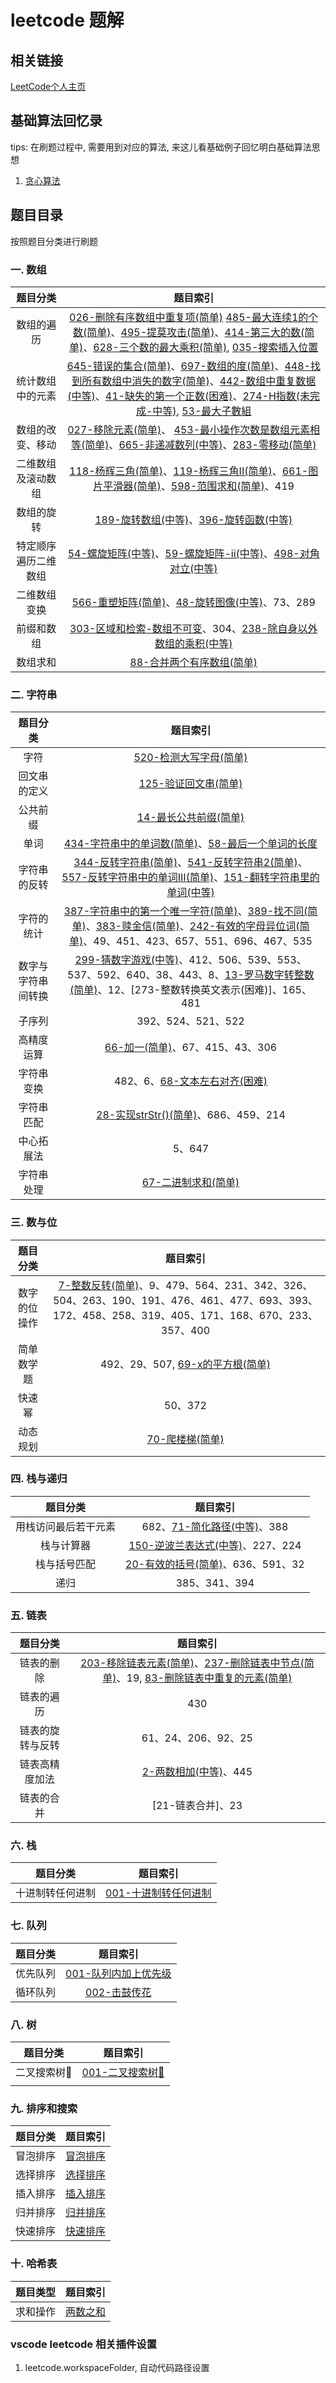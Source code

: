 # leetcode 题解

## 相关链接

[LeetCode个人主页]()

## 基础算法回忆录

tips: 在刷题过程中, 需要用到对应的算法, 来这儿看基础例子回忆明白基础算法思想

1. [贪心算法](./basic_algorithm/001.GreedyAlgorithm)

## 题目目录
按照题目分类进行刷题
### 一. 数组

| 题目分类 | 题目索引 |
| :--:  | :-----------:  |
| 数组的遍历 | [026-删除有序数组中重复项(简单)](./src/001.Array/) [485-最大连续1的个数(简单)](./src/001.Array/485.MaxConsecutiveOnes)、[495-提莫攻击(简单)](./src/001.Array/495.TeemoAttacking)、[414-第三大的数(简单)](./src/001.Array/414.ThirdMaximumNumber)、[628-三个数的最大乘积(简单)](./src/001.Array/628.MaximumProductOfThreeNumbers), [035-搜索插入位置](./src/001.Array/035.SearchInsertPosition/) |
| 统计数组中的元素 | [645-错误的集合(简单)](./src/001.Array/645.SetMismatch)、[697-数组的度(简单)](./src/001.Array/697.DegreeOfAnArray)、[448-找到所有数组中消失的数字(简单)](./src/001.Array/448.FindAllNumbersDisappearedInAnArray)、[442-数组中重复数据(中等)](./src/001.Array/442.FindAllDuplicatesInArray)、[41-缺失的第一个正数(困难)](./src/001.Array/41.FirstMissingPositive)、[274-H指数(未完成-中等)](./src/001.Array/274.HIndex), [53-最大子數組](./src/001.Array/053.MaximumSubarray/) |
| 数组的改变、移动 |[027-移除元素(简单)](./src/001.Array/027.RemoveElement/)、 [453-最小操作次数是数组元素相等(简单)](./src/001.Array/453.MinimumMovesToEqualArrayElements)、[665-非递减数列(中等)](./src/001.Array/665.NonDecreasingArray)、[283-零移动(简单)](./src/001.Array/283.MoveZeroes) |
| 二维数组及滚动数组 | [118-杨辉三角(简单)](./src/001.Array/118.PascalsTriangle)、[119-杨辉三角II(简单)](./src/001.Array/119.PascalsTriangleII)、[661-图片平滑器(简单)](./src/001.Array/661.ImageSmoother)、[598-范围求和(简单)](./src/001.Array/598.RangeAdditionII)、419 |
| 数组的旋转 | [189-旋转数组(中等)](./src/001.Array/189.RotateArray)、[396-旋转函数(中等)](./src/001.Array/396.RotateFunction) |
| 特定顺序遍历二维数组 | [54-螺旋矩阵(中等)](./src/001.Array/054.SpiralMatrix)、[59-螺旋矩阵-ii(中等)](./src/001.Array/059.SpiralMatrixII)、[498-对角对立(中等)](./src/001.Array/498.DiagonalTraverse) |
| 二维数组变换 | [566-重塑矩阵(简单)](./src/001.Array/566.ReshapeTheMatrix)、[48-旋转图像(中等)](./src/001.Array/048.RotateImage)、73、289 |
| 前缀和数组 | [303-区域和检索-数组不可变](./src/001.Array/303.RangeSumQueryImmutable)、304、[238-除自身以外数组的乘积(中等)](./src/001.Array/238.ProductOfArrayExceptSelf) |
| 数组求和 | [88-合并两个有序数组(简单)](./src/001.Array/088.MergeSortedArray/) |

### 二. 字符串

| 题目分类 | 题目索引 |
| :--:  | :-------:  |
| 字符 | [520-检测大写字母(简单)](./src/002.String/520.DetectCapital) |
| 回文串的定义 | [125-验证回文串(简单)](./src/002.String/125.ValidPalindrome) |
| 公共前缀 | [14-最长公共前缀(简单)](./src/002.String/14.LongestCommonPrefix) |
| 单词 | [434-字符串中的单词数(简单)](./src/002.String/434.NumberOfSegmentsInString)、[58-最后一个单词的长度](./src/002.String/058.LengthOfLastWord) |
| 字符串的反转 | [344-反转字符串(简单)](./src/002.String/344.ReverseString)、[541-反转字符串2(简单)](./src/002.String/541.ReverseStringII)、[557-反转字符串中的单词III(简单)](./src/002.String/557.ReverseWordsInAStringIII)、[151-翻转字符串里的单词(中等)](./src/002.String/151.ReverseWordsInAString) |
| 字符的统计 |	[387-字符串中的第一个唯一字符(简单)](./src/002.String/387.FirstUniqueCharacterInString)、[389-找不同(简单)](./src/002.String/389.FindTheDifference)、[383-赎金信(简单)](./src/002.String/383.RansomNote)、[242-有效的字母异位词(简单)](./src/002.String/242.ValidAnagram)、49、451、423、657、551、696、467、535 | [003-无重复字符的最长子串(中等)](./src/002.String/003.LongestSubstringWithoutRepeatingCharacters)
| 数字与字符串间转换 |	[299-猜数字游戏(中等)](./src/002.String/299.BullsAndCows)、412、506、539、553、537、592、640、38、443、8、[13-罗马数字转整数(简单)](./src/002.String/013.RomanToInteger/)、12、[273-整数转换英文表示(困难)]、165、481 |
| 子序列 |	392、524、521、522 |
| 高精度运算 |	[66-加一(简单)](./src/001.Array/066.PlusOne/)、67、415、43、306 |
| 字符串变换 |	482、6、[68-文本左右对齐(困难)](./src/002.String/068.TextJustification) |
| 字符串匹配 |	[28-实现strStr()(简单)](./src/002.String/028.ImplementStr/)、686、459、214 |
| 中心拓展法 |	5、647 |
| 字符串处理 |	[67-二进制求和(简单)](./src/002.String/067.AddBinary/) |
### 三. 数与位

| 题目分类 | 题目索引 |
| :--:  | :-------:  |
| 数字的位操作 | [7-整数反转(简单)](./src/003.NumberAndPlace/007.ReverseInteger)、9、479、564、231、342、326、504、263、190、191、476、461、477、693、393、172、458、258、319、405、171、168、670、233、357、400 |
| 简单数学题 |	492、29、507, [69-x的平方根(简单)](./src/003.NumberAndPlace/069.SqrtX/) |
| 快速幂 |	50、372 |
| 动态规划 | [70-爬楼梯(简单)](./src/003.NumberAndPlace/070.ClimbingStairs/) |


### 四. 栈与递归

| 题目分类 | 题目索引 |
| :--:  | :-------:  |
| 用栈访问最后若干元素 | 682、[71-简化路径(中等)](./src/004.StackAndRecursion/071.SimplifyPath)、388 |
| 栈与计算器 | [150-逆波兰表达式(中等)](./src/004.StackAndRecursion/150.EvaluateReversePolishNotation)、227、224 |
| 栈与括号匹配 | [20-有效的括号(简单)](./src/004.StackAndRecursion/020.ValidParentheses)、636、591、32 |
| 递归 | 385、341、394 |

### 五. 链表

| 题目分类 | 题目索引 |
| :--:  | :-------:  |
| 链表的删除 |	[203-移除链表元素(简单)](./src/005.LinkedList/203.RemoveLinkedListElements)、[237-删除链表中节点(简单)](./src/005.LinkedList/237.DeleteNodeInLinkedList)、19, [83-删除链表中重复的元素(简单)](./src/005.LinkedList/083.RemoveDuplicatesFromSortedList/) |
| 链表的遍历 |	430 |
| 链表的旋转与反转 |	61、24、206、92、25 |
| 链表高精度加法 |	[2-两数相加(中等)]()、445 |
| 链表的合并 |	[21-链表合并]、23 |

### 六. 栈
| 题目分类 | 题目索引 |
| :--:  | :-------:  |
| 十进制转任何进制 | [001-十进制转任何进制](./src/001.baseConverster) |

### 七. 队列
| 题目分类 | 题目索引 |
| :--:  | :-------: |
| 优先队列 | [001-队列内加上优先级](./src/007.Queue/001.PriorityQueue) |
| 循环队列 | [002-击鼓传花](./src/007.Queue/002.HotPotato) |

### 八. 树
| 题目分类 | 题目索引 |
| :--:  | :-------: |
| 二叉搜索树🌲 | [001-二叉搜索树🌲](./src/008.Tree/001.BinarySearchTree) | [094-二叉树中序遍历](./src/008.Tree/094.binary-tree-inorder-traversal/) | [100-相同的树(简单)](./src/008.Tree/100.same-tree/)
|  |  |

### 九. 排序和搜索
| 题目分类 | 题目索引 |
| :--:  | :-------: |
|  冒泡排序 | [冒泡排序](./src/009.SortAndSearch/001.BubbleSort) |
|  选择排序 | [选择排序](./src/009.SortAndSearch/002.SelectSort) |
|  插入排序 | [插入排序](./src/009.SortAndSearch/003.InsertSort) |
|  归并排序 | [归并排序](./src/009.SortAndSearch/004.MergeSort)  |
|  快速排序 | [快速排序](./src/009.SortAndSearch/005.QuickSort)  |

### 十. 哈希表
| 题目类型 | 题目索引 |
| :--: | :------: |
| 求和操作 | [两数之和](./src/010.Hash/001.TwoSum) |

### vscode leetcode 相关插件设置

1. leetcode.workspaceFolder, 自动代码路径设置